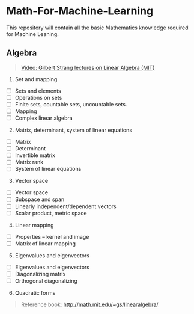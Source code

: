 # Math-For-Machine-Learning
This repository will contain all the basic Mathematics knowledge required for Machine Leaning.

## Algebra 

> [Video: Gilbert Strang lectures on Linear Algebra (MIT)](https://www.youtube.com/watch?v=ZK3O402wf1c&list=PL49CF3715CB9EF31D)

1. Set and mapping 
  - [ ] Sets and elements
  - [ ] Operations on sets
  - [ ] Finite sets, countable sets, uncountable sets.
  - [ ] Mapping
  - [ ] Complex linear algebra
  
2. Matrix, determinant, system of linear equations 
  - [ ] Matrix
  - [ ] Determinant
  - [ ] Invertible matrix
  - [ ] Matrix rank
  - [ ] System of linear equations
   
3. Vector space
  - [ ] Vector space
  - [ ] Subspace and span
  - [ ] Linearly independent/dependent vectors
  - [ ] Scalar product, metric space
  
4. Linear mapping 
  - [ ] Properties – kernel and image
  - [ ] Matrix of linear mapping
  
5. Eigenvalues and eigenvectors 
  - [ ] Eigenvalues and eigenvectors
  - [ ] Diagonalizing matrix
  - [ ] Orthogonal diagonalizing
  
6. Quadratic forms 

> Reference book: http://math.mit.edu/~gs/linearalgebra/
